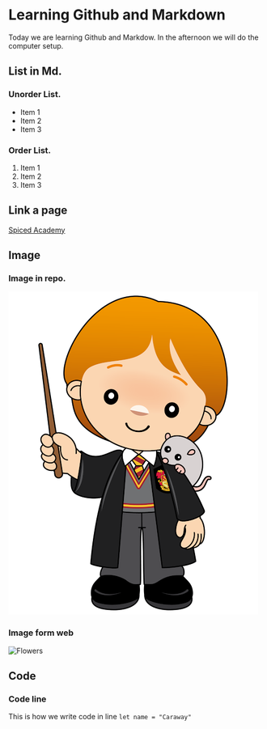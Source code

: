 # Learning Github and Markdown

Today we are learning Github and Markdow. In the afternoon we will do the computer setup.

## List in Md.

### Unorder List.
 - Item 1
 - Item 2
 - Item 3

### Order List.
1. Item 1
2. Item 2
3. Item 3

## Link a page
[Spiced Academy](https://www.spiced-academy.com/en)


## Image

### Image in repo.
![Ron](./ron.png)


### Image form web
![Flowers](https://images.saymedia-content.com/.image/ar_1:1%2Cc_fill%2Ccs_srgb%2Cfl_progressive%2Cq_auto:eco%2Cw_1200/MjA0NzYyMDM4MDkyNzAyNzQ5/10-of-the-most-beautiful-flowers-in-the-world.jpg)


## Code

### Code line
This is how we write code in line `let name = "Caraway"`
